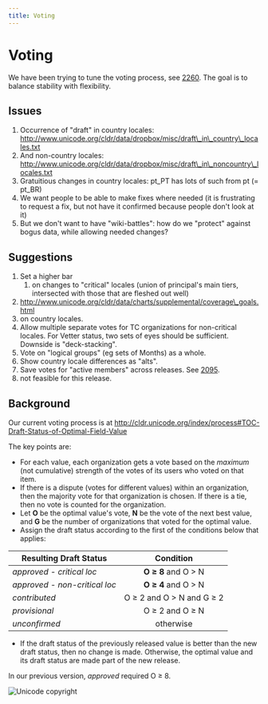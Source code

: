 ```yaml
---
title: Voting
---
```


# Voting

We have been trying to tune the voting process, see [2260](http://www.unicode.org/cldr/bugs-private/locale-bugs-private?findid=2260). The goal is to balance stability with flexibility.

## Issues

1. Occurrence of "draft" in country locales: http://www.unicode.org/cldr/data/dropbox/misc/draft\_in\_country\_locales.txt
2. And non-country locales: http://www.unicode.org/cldr/data/dropbox/misc/draft\_in\_noncountry\_locales.txt
3. Gratuitious changes in country locales: pt\_PT has lots of such from pt (= pt\_BR)
4. We want people to be able to make fixes where needed (it is frustrating to request a fix, but not have it confirmed because people don't look at it)
5. But we don't want to have "wiki-battles": how do we "protect" against bogus data, while allowing needed changes?

## Suggestions

1. Set a higher bar
	1. on changes to "critical" locales (union of principal's main tiers, intersected with those that are fleshed out well)
2. http://www.unicode.org/cldr/data/charts/supplemental/coverage\_goals.html
3. on country locales.
4. Allow multiple separate votes for TC organizations for non-critical locales. For Vetter status, two sets of eyes should be sufficient. Downside is "deck-stacking".
5. Vote on "logical groups" (eg sets of Months) as a whole.
6. Show country locale differences as "alts".
7. Save votes for "active members" across releases. See [2095](http://www.unicode.org/cldr/bugs-private/locale-bugs-private/design?id=2095;_=).
8. not feasible for this release.

## Background

Our current voting process is at http://cldr.unicode.org/index/process#TOC-Draft-Status-of-Optimal-Field-Value

The key points are:

- For each value, each organization gets a vote based on the *maximum* (not cumulative) strength of the votes of its users who voted on that item.
- If there is a dispute (votes for different values) within an organization, then the majority vote for that organization is chosen. If there is a tie, then no vote is counted for the organization.
- Let **O** be the optimal value's vote, **N** be the vote of the next best value, and **G** be the number of organizations that voted for the optimal value.
- Assign the draft status according to the first of the conditions below that applies:

| Resulting Draft Status | Condition |
|---|:---:|
| *approved - critical loc* | **O ≥ 8** and O &gt; N |
| *approved - non-critical loc* |   **O ≥ 4** and O &gt; N |
| *contributed* | O ≥ 2 and O &gt; N and G ≥ 2 |
| *provisional* | O ≥ 2 and O ≥ N |
| *unconfirmed* | otherwise |

- If the draft status of the previously released value is better than the new draft status, then no change is made. Otherwise, the optimal value and its draft status are made part of the new release.

In our previous version, *approved* required O ≥ 8. 

![Unicode copyright](https://www.unicode.org/img/hb_notice.gif)